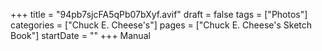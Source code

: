 +++
title = "94pb7sjcFA5qPb07bXyf.avif"
draft = false
tags = ["Photos"]
categories = ["Chuck E. Cheese's"]
pages = ["Chuck E. Cheese's Sketch Book"]
startDate = ""
+++
Manual
